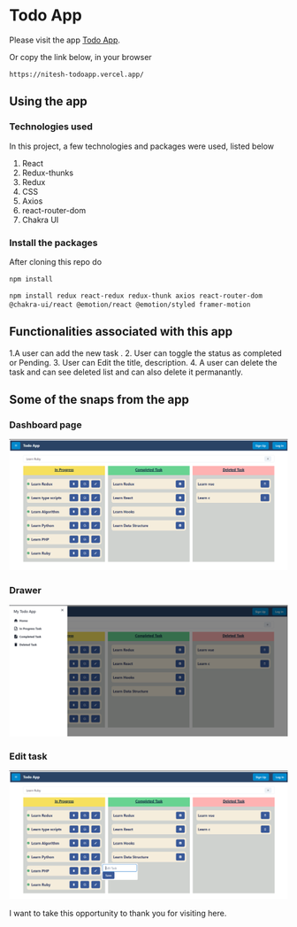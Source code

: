 # Todo App

Please visit the app [Todo App](https://nitesh-todoapp.vercel.app/).

Or copy the link below, in your browser
```
https://nitesh-todoapp.vercel.app/
```

## Using the app
### Technologies used

In this project, a few technologies and packages were used, listed below
1. React 
2. Redux-thunks
3. Redux
4. CSS
5. Axios
6. react-router-dom
7. Chakra UI

### Install the packages
After cloning this repo do
```
npm install
```
```
npm install redux react-redux redux-thunk axios react-router-dom @chakra-ui/react @emotion/react @emotion/styled framer-motion
```

 

## Functionalities associated with this app
1.A user can add the new task .
2. User can toggle the status as completed or Pending.
3. User can Edit the title, description.
4. A user can delete the task and can see deleted list and can also delete it permanantly.


## Some of the snaps from the app
### Dashboard page
![Dashboard page](https://github.com/Nitesh-Goshwami/todoApp/blob/master/client/public/Images/Home.png?raw=true)
### Drawer
![Drawer](https://github.com/Nitesh-Goshwami/todoApp/blob/master/client/public/Images/Drawer.png?raw=true)
### Edit task 
![Edit task](https://github.com/Nitesh-Goshwami/todoApp/blob/master/client/public/Images/Edit.png?raw=true)

I want to take this opportunity to thank you for visiting here.
